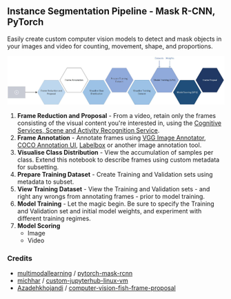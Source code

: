 ## Instance Segmentation Pipeline - Mask R-CNN, PyTorch

Easily create custom computer vision models to detect and mask objects in your images and video for counting, movement, shape[,](https://www.grammarly.com/blog/what-is-the-oxford-comma-and-why-do-people-care-so-much-about-it/) and proportions.

![Instance Segmentation Pipeline](InstanceSegmentationPipeline.jpg "Instance Segmentation Pipeline")

1. **Frame Reduction and Proposal** - From a video, retain only the frames consisting of the visual content you're interested in, using the [Cognitive Services, Scene and Activity Recognition Service](https://azure.microsoft.com/en-us/services/cognitive-services/computer-vision/#analyze).
2. **Frame Annotation** - Annotate frames using [VGG Image Annotator](http://www.robots.ox.ac.uk/~vgg/software/via/), [COCO Annotation UI](https://github.com/tylin/coco-ui), [Labelbox](https://labelbox.com/) or another image annotation tool.
3. **Visualise Class Distribution** - View the accumulation of samples per class. Extend this notebook to describe frames using custom metadata for subsetting.
4. **Prepare Training Dataset** - Create Training and Validation sets using metadata to subset.
5. **View Training Dataset** - View the Training and Validation sets - and right any wrongs from annotating frames - prior to model training.
6. **Model Training** - Let the magic begin. Be sure to  specify the Training and Validation set and initial model weights, and experiment with different training regimes.
7. **Model Scoring**
    * Image
    * Video

### Credits
* [multimodallearning](https://github.com/multimodallearning) / [pytorch-mask-rcnn](https://github.com/multimodallearning/pytorch-mask-rcnn)
* [michhar](https://github.com/michhar) / [custom-jupyterhub-linux-vm](https://github.com/michhar/custom-jupyterhub-linux-vm)
* [Azadehkhojandi](https://github.com/Azadehkhojandi) / [computer-vision-fish-frame-proposal](https://github.com/Azadehkhojandi/computer-vision-fish-frame-proposal)